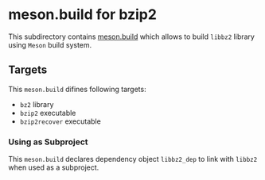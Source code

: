 # meson.build for bzip2

This subdirectory contains [meson.build](./meson.build) which allows to build
`libbz2` library using `Meson` build system.

## Targets

This `meson.build` difines following targets:

- `bz2` library
- `bzip2` executable
- `bzip2recover` executable

### Using as Subproject

This `meson.build` declares dependency object `libbz2_dep` to link with `libbz2`
when used as a subproject.
